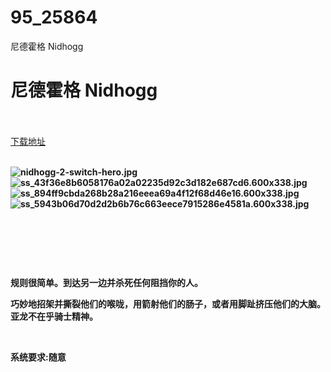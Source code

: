 # 95_25864
尼德霍格 Nidhogg
# 尼德霍格 Nidhogg
 <br/></br>
[下载地址](https://www.switch520.cc/article/25864 "下载地址")
<br/></br>

<p><strong><img title="nidhogg-2-switch-hero.jpg" src="https://www.switch520.cc/muke_img/2021_12_24_005aae46dee5b.jpg" alt="nidhogg-2-switch-hero.jpg"></strong><br>
<strong><img title="ss_43f36e8b6058176a02a02235d92c3d182e687cd6.600x338.jpg" src="https://www.switch520.cc/muke_img/2021_12_24_02557ec7f1f0b.jpg" alt="ss_43f36e8b6058176a02a02235d92c3d182e687cd6.600x338.jpg"></strong><br>
<strong><img title="ss_894ff9cbda268b28a216eeea69a4f12f68d46e16.600x338.jpg" src="https://www.switch520.cc/muke_img/2021_12_24_a71e419601afa.jpg" alt="ss_894ff9cbda268b28a216eeea69a4f12f68d46e16.600x338.jpg"></strong><br>
<strong><img title="ss_5943b06d70d2d2b6b76c663eece7915286e4581a.600x338.jpg" src="https://www.switch520.cc/muke_img/2021_12_24_ef71f7adb6e45.jpg" alt="ss_5943b06d70d2d2b6b76c663eece7915286e4581a.600x338.jpg">&nbsp;</strong></p>
<p>&nbsp;</p>
<p>&nbsp;</p>
<p>&nbsp;</p>
<p><strong>规则很简单。到达另一边并杀死任何阻挡你的人。</strong></p>
<p><strong>巧妙地招架并撕裂他们的喉咙，用箭射他们的肠子，或者用脚趾挤压他们的大脑。亚龙不在乎骑士精神。</strong></p>
<p>&nbsp;</p>
<p><strong>系统要求:随意</strong></p>



